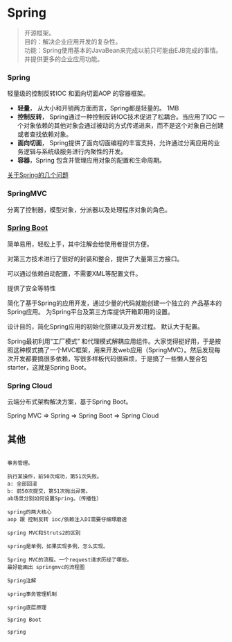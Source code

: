 # Spring
> 开源框架。
<br> 目的：解决企业应用开发的复杂性。
<br> 功能：Spring使用基本的JavaBean来完成以前只可能由EJB完成的事情。并提供更多的企业应用功能。

### Spring  
轻量级的控制反转IOC 和面向切面AOP 的容器框架。
- **轻量**， 从大小和开销两方面而言，Spring都是轻量的。 1MB
- **控制反转**， Spring通过一种控制反转IOC技术促进了松耦合。当应用了IOC 一个对象依赖的其他对象会通过被动的方式传递进来，而不是这个对象自己创建或者查找依赖对象。
- **面向切面**， Spring提供了面向切面编程的丰富支持，允许通过分离应用的业务逻辑与系统级服务进行内聚性的开发。
- **容器**，Spring 包含并管理应用对象的配置和生命周期。

[关于Spring的几个问题](Spring-spring.md)

### SpringMVC 
分离了控制器，模型对象，分派器以及处理程序对象的角色。

### [Spring Boot](./Spring-Boot.md)
简单易用，轻松上手，其中注解会给使用者提供方便。

对第三方技术进行了很好的封装和整合，提供了大量第三方接口。

可以通过依赖自动配置，不需要XML等配置文件。

提供了安全等特性

简化了基于Spring的应用开发，通过少量的代码就能创建一个独立的 产品基本的Spring应用。
为Spring平台及第三方库提供开箱即用的设置。

设计目的，简化Spring应用的初始化搭建以及开发过程。
默认大于配置。

Spring最初利用“工厂模式” 和代理模式解耦应用组件。大家觉得挺好用，于是按照这种模式搞了一个MVC框架，用来开发web应用（SpringMVC）。然后发现每次开发都要搞很多依赖，写很多样板代码很麻烦，于是搞了一些懒人整合包starter，这就是Spring Boot。

### Spring Cloud
云端分布式架构解决方案，基于Spring Boot。

Spring MVC => Spring => Spring Boot  => Spring Cloud


## 其他
```text

事务管理。

执行某操作，前50次成功，第51次失败。
a: 全部回滚
b: 前50次提交，第51次抛出异常。
ab场景分别如何设置Spring。（传播性）

spring的两大核心
aop 跟 控制反转 ioc/依赖注入DI需要仔细琢磨透

spring MVC和Struts2的区别

spring是单例，如果实现多例，怎么实现。

Spring MVC的流程。一个request请求历经了哪些。
最好能画出 springmvc的流程图

Spring注解

spring事务管理机制

spring底层原理

Spring Boot

spring
```